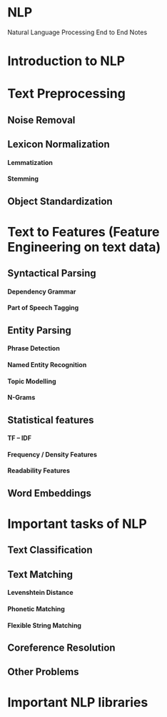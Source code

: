 # NLP
Natural Language Processing End to End Notes

# Introduction to NLP
# Text Preprocessing
## Noise Removal
## Lexicon Normalization
#### Lemmatization
#### Stemming
## Object Standardization
# Text to Features (Feature Engineering on text data)
## Syntactical Parsing
#### Dependency Grammar
#### Part of Speech Tagging
## Entity Parsing
#### Phrase Detection
#### Named Entity Recognition
#### Topic Modelling
#### N-Grams
## Statistical features
#### TF – IDF
#### Frequency / Density Features
#### Readability Features
## Word Embeddings
# Important tasks of NLP
## Text Classification
## Text Matching
#### Levenshtein Distance
#### Phonetic Matching
#### Flexible String Matching
## Coreference Resolution
## Other Problems
# Important NLP libraries
